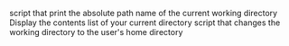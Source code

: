 script that print the absolute path name of the current working directory
Display the contents list of your current directory
script that changes the working directory to the user's home directory

